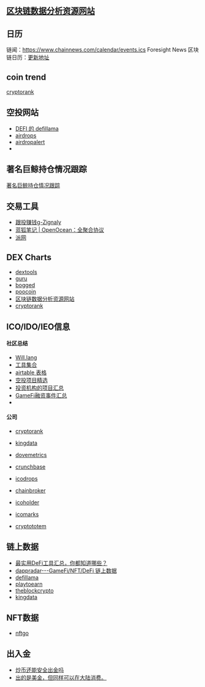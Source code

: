 ## [区块链数据分析资源网站](https://kingdata.com/nav/?lang=en&utm_source=https%3A%2F%2Fkingdata.com)

## 日历
链闻：https://www.chainnews.com/calendar/events.ics
Foresight News 区块链日历：[更新地址](https://mirror.xyz/foresightnews.eth/1-4IQToT8RWdk0CEEzMaQYhMPdEZcnTQl5RTpncMZEM)

## coin trend
[cryptorank](https://cryptorank.io/trending)

## 空投网站
- [DEFI 的 defillama](https://defillama.com/airdrops)
- [airdrops](https://airdrops.io/airdrop/zksync/)
- [airdropalert](https://airdropalert.com/zkswap-v3-airdrop)
- 



## 著名巨鲸持仓情况跟踪

[著名巨鲸持仓情况跟踪](https://dune.xyz/0xBi/0xBi?&continueFlag=4b6a3fbac5010f4158e10f91e6ed3144)

## 交易工具

- [跟投赚钱g-Zignaly](https://twitter.com/zignaly)
- [蓝狐笔记 | OpenOcean：全聚合协议](https://www.chainnews.com/articles/214555675447.htm)
- [派网](https://www.pionex.cc/zh-CN/sign)


## DEX Charts
- [dextools](dextools.io)
- [guru](https://dex.guru/token/0x5f4bde007dc06b867f86ebfe4802e34a1ffeed63-bsc)
- [bogged](https://charts.bogged.finance/)
- [poocoin](https://poocoin.app/tokens/0x5f4bde007dc06b867f86ebfe4802e34a1ffeed63)
- [区块链数据分析资源网站](https://kingdata.com/nav/all/#DeFiData)
- [cryptorank](https://cryptorank.io/dex-charts)


## ICO/IDO/IEO信息

#### 社区总结
- [Will.lang](https://linktr.ee/Will.lang)
- [工具集合](http://aotv.hns.is/)
- [airtable 表格](https://airtable.com/shrP7uEmnxbv7dUEV/tbllShMbhc5jooPRb/viwymTshkJuerbyeT?backgroundColor=orange)
- [空投项目精选](https://docs.google.com/spreadsheets/d/1Wdd1N_ilcIc9RFxRHrzdOZwqqamBE_NiLl4uoToUQZw/edit#gid=0)
- [投资机构的项目汇总](https://platinum-jasper-37b.notion.site/328b9017e1874f3da8750f2d1a4f12f1)
- [GameFi融资事件汇总](https://platinum-jasper-37b.notion.site/15e21a16a0a145f5a47bbe164d71998f?v=d77c75a671a44a699ae61dba4acd9b85)
- 



#### 公司
- [cryptorank](https://cryptorank.io/upcoming-ico)

- [kingdata](https://ikingdata.com/dapp/discover)
- [dovemetrics](https://www.dovemetrics.com/)
- [crunchbase](https://www.crunchbase.com/organization/animoca-brands-corporation/company_financials)
- [icodrops](https://icodrops.com/)
- [chainbroker](https://chainbroker.io/)
- [icoholder](https://icoholder.com/)
- [icomarks](https://icomarks.com/)
- [cryptototem](https://cryptototem.com/ico-list/)


## 链上数据

- [最实用DeFi工具汇总，你都知道哪些？](https://www.theblockbeats.info/news/29075)
- [dappradar---GameFi/NFT/DeFi 链上数据](https://dappradar.com/rankings/category/games)
- [defillama](https://defillama.com/)
- [playtoearn](https://playtoearn.net/blockchaingames)
- [theblockcrypto](https://www.theblockcrypto.com/data/on-chain-metrics/users)
- [kingdata](https://kingdata.com/topic)


## NFT数据
- [nftgo](https://nftgo.io/)



## 出入金

- [炒币还能安全出金吗](https://zhuanlan.zhihu.com/p/394052090)
- [出的是美金，但同样可以在大陆消费。](https://twitter.com/Chris_Defi/status/1478235203584028677)



